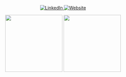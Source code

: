 <p align="center">
    <a href="https://uk.linkedin.com/in/pbellchambers" target="_blank" rel="noopener noreferrer">
        <img alt="LinkedIn" src="https://img.shields.io/badge/linkedin-%230077B5.svg?style=for-the-badge&logo=linkedin&logoColor=white"/>
    </a> 
    <a href="https://www.pbellchambers.co.uk" target="_blank" rel="noopener noreferrer">
        <img alt="Website" src="https://img.shields.io/badge/My%20website-%230077B5.svg?style=for-the-badge"/>
    </a>  
</p>

<p align="center">
    <img height="180em" src="https://github-readme-stats-eight-theta.vercel.app/api?username=pbellchambers&show_icons=true&theme=dark&include_all_commits=true&count_private=true"/>
    <img height="180em" src="https://github-readme-stats-eight-theta.vercel.app/api/top-langs/?username=pbellchambers&layout=compact&langs_count=10&theme=dark&hide=css"/>
</p>

